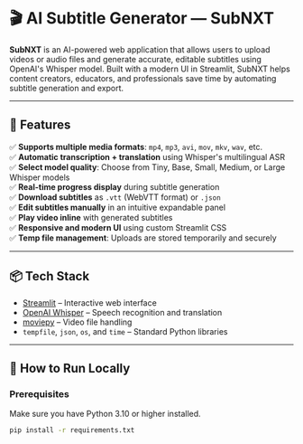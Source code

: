 # 🎬 AI Subtitle Generator — SubNXT

**SubNXT** is an AI-powered web application that allows users to upload videos or audio files and generate accurate, editable subtitles using OpenAI's Whisper model. Built with a modern UI in Streamlit, SubNXT helps content creators, educators, and professionals save time by automating subtitle generation and export.

---

## 🌟 Features

✅ **Supports multiple media formats**: `mp4`, `mp3`, `avi`, `mov`, `mkv`, `wav`, etc.  
✅ **Automatic transcription + translation** using Whisper's multilingual ASR  
✅ **Select model quality**: Choose from Tiny, Base, Small, Medium, or Large Whisper models  
✅ **Real-time progress display** during subtitle generation  
✅ **Download subtitles** as `.vtt` (WebVTT format) or `.json`  
✅ **Edit subtitles manually** in an intuitive expandable panel  
✅ **Play video inline** with generated subtitles  
✅ **Responsive and modern UI** using custom Streamlit CSS  
✅ **Temp file management**: Uploads are stored temporarily and securely  

---

## 📦 Tech Stack

- [Streamlit](https://streamlit.io/) – Interactive web interface  
- [OpenAI Whisper](https://github.com/openai/whisper) – Speech recognition and translation  
- [moviepy](https://zulko.github.io/moviepy/) – Video file handling  
- `tempfile`, `json`, `os`, and `time` – Standard Python libraries  

---

## 🚀 How to Run Locally

### Prerequisites

Make sure you have Python 3.10 or higher installed.

```bash
pip install -r requirements.txt
